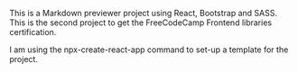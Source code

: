 This is a Markdown previewer project using React, Bootstrap and SASS.
This is the second project to get the FreeCodeCamp Frontend libraries certification.

I am using the npx-create-react-app command to set-up a template for the project.

